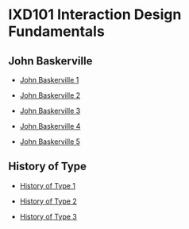 IXD101 Interaction Design Fundamentals
======================================

John Baskerville
----------------
- [John Baskerville 1](https://lucyboyd4.github.io/john_baskerville-/john-baskerville1.html)

- [John Baskerville 2](https://lucyboyd4.github.io/john_baskerville-/john-baskerville2.html)

- [John Baskerville 3](https://lucyboyd4.github.io/john_baskerville-/john-baskerville3.html)

- [John Baskerville 4](https://lucyboyd4.github.io/john_baskerville-/john-baskerville4.html)

- [John Baskerville 5](https://lucyboyd4.github.io/john_baskerville-/john-baskerville5.html)



History of Type
----------------
- [History of Type 1](https://lucyboyd4.github.io/john_baskerville-/thebriefhistoryoftype.html)

- [History of Type 2](https://lucyboyd4.github.io/john_baskerville-/Thebriefhistoryoftype2.html)

- [History of Type 3](https://lucyboyd4.github.io/john_baskerville-/thebriefhistoryoftype3.html)